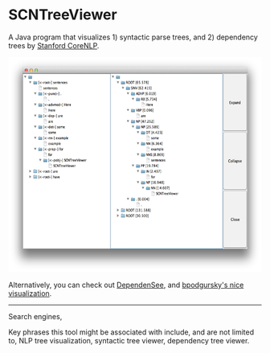 SCNTreeViewer
=============

A Java program that visualizes 1) syntactic parse trees, and 2) dependency trees by <a href="http://nlp.stanford.edu/software/corenlp.shtml">Stanford CoreNLP</a>.  
<div>
<img src="ScreenShot.png" alt="SCNTreeViewer Screenshot" style="width:554px;height:428px">
</div>

Alternatively, you can check out <a href="http://chaoticity.com/dependensee-a-dependency-parse-visualisation-tool">DependenSee</a>, and <a href="http://bpodgursky.com/2013/08/19/using-corenlp-d3-js-and-dagre-js-to-visualize-sentence-parse-trees">bpodgursky's nice visualization</a>. 


<hr>
Search engines, 

Key phrases this tool might be associated with include, and are not limited to, NLP tree visualization, syntactic tree viewer, dependency tree viewer.

